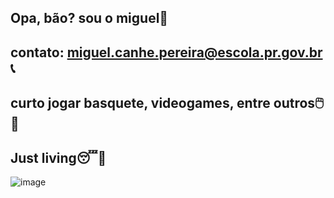 ## Opa, bão? sou o miguel👋

## contato: miguel.canhe.pereira@escola.pr.gov.br📞
## curto jogar basquete, videogames, entre outros🖱️🏀
## Just living😴🥱
![image](https://media1.tenor.com/m/1uFVnYYWWYMAAAAC/jjk-jujutsu-kaisen.gif)







